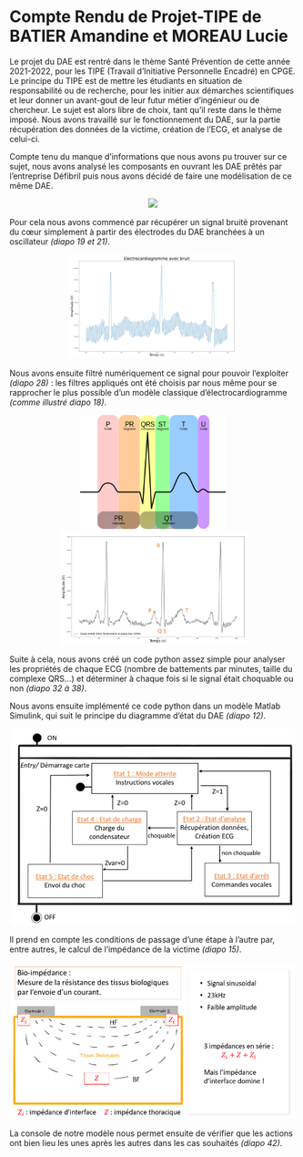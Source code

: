 # Compte Rendu de Projet-TIPE de BATIER Amandine et MOREAU Lucie

Le projet du DAE est rentré dans le thème Santé Prévention de cette année 2021-2022, pour les TIPE (Travail d’Initiative Personnelle Encadré) en CPGE. Le principe du TIPE est de mettre les étudiants en situation de responsabilité ou de recherche, pour les initier aux démarches scientifiques et leur donner un avant-gout de leur futur métier d’ingénieur ou de chercheur. Le sujet est alors libre de choix, tant qu’il reste dans le thème imposé. Nous avons travaillé sur le fonctionnement du DAE, sur la partie récupération des données de la victime, création de l’ECG, et analyse de celui-ci.

Compte tenu du manque d’informations que nous avons pu trouver sur ce sujet, nous avons analysé les composants en ouvrant les DAE prêtés par l’entreprise Défibril puis nous avons décidé de faire une modélisation de ce même DAE.

<p align="center">
<img src="https://github.com/Lu6m/TIPE_Defibrilateur/blob/main/imagesReadme/d%C3%A9fibrillateur_ouvert.png" width="300">
</p>

Pour cela nous avons commencé par récupérer un signal bruité provenant du cœur simplement à partir des électrodes du DAE branchées à un oscillateur *(diapo 19 et 21)*.
<p align="center">
<img src="https://github.com/Lu6m/TIPE_Defibrilateur/blob/main/imagesReadme/image_oscillo.png" width="300">
</p>

Nous avons ensuite filtré numériquement ce signal pour pouvoir l’exploiter *(diapo 28)* : les filtres appliqués ont été choisis par nous même pour se
rapprocher le plus possible d’un modèle classique d’électrocardiogramme *(comme illustré diapo 18)*.

<p align="center">
<img src="https://github.com/Lu6m/TIPE_Defibrilateur/blob/main/imagesReadme/PDRSTU.png" height="200">
<img src="https://github.com/Lu6m/TIPE_Defibrilateur/blob/main/imagesReadme/filtrage_oscillo.png" height="200">
</p>


Suite à cela, nous avons créé un code python assez simple pour analyser les propriétés de chaque ECG (nombre de battements par minutes, taille du complexe QRS…) et déterminer à chaque fois si le signal était choquable ou non *(diapo 32 à 38)*.

Nous avons ensuite implémenté ce code python dans un modèle Matlab Simulink, qui suit le principe du diagramme d’état du DAE *(diapo 12)*.

<p align="center">
<img src="https://github.com/Lu6m/TIPE_Defibrilateur/blob/main/imagesReadme/diagramme_etat.png" width="500">
</p>

Il prend en compte les conditions de passage d’une étape à l’autre par, entre autres, le calcul de l’impédance de la victime *(diapo 15)*.

<p align="center">
<img src="https://github.com/Lu6m/TIPE_Defibrilateur/blob/main/imagesReadme/impedance.png" width="500">
</p>

La console de notre modèle nous permet ensuite de vérifier que les actions ont bien lieu les unes après les autres dans les cas souhaités *(diapo 42)*.
